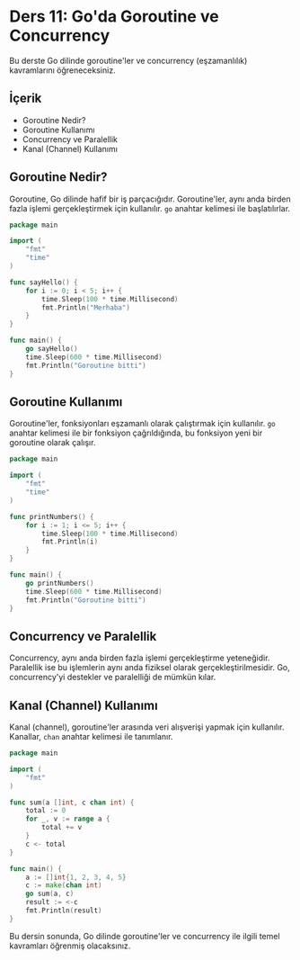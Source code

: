 # Ders 11: Go'da Goroutine ve Concurrency

Bu derste Go dilinde goroutine'ler ve concurrency (eşzamanlılık) kavramlarını öğreneceksiniz.

## İçerik

- Goroutine Nedir?
- Goroutine Kullanımı
- Concurrency ve Paralellik
- Kanal (Channel) Kullanımı

## Goroutine Nedir?

Goroutine, Go dilinde hafif bir iş parçacığıdır. Goroutine'ler, aynı anda birden fazla işlemi gerçekleştirmek için kullanılır. `go` anahtar kelimesi ile başlatılırlar.

```go
package main

import (
    "fmt"
    "time"
)

func sayHello() {
    for i := 0; i < 5; i++ {
        time.Sleep(100 * time.Millisecond)
        fmt.Println("Merhaba")
    }
}

func main() {
    go sayHello()
    time.Sleep(600 * time.Millisecond)
    fmt.Println("Goroutine bitti")
}
```

## Goroutine Kullanımı

Goroutine'ler, fonksiyonları eşzamanlı olarak çalıştırmak için kullanılır. `go` anahtar kelimesi ile bir fonksiyon çağrıldığında, bu fonksiyon yeni bir goroutine olarak çalışır.

```go
package main

import (
    "fmt"
    "time"
)

func printNumbers() {
    for i := 1; i <= 5; i++ {
        time.Sleep(100 * time.Millisecond)
        fmt.Println(i)
    }
}

func main() {
    go printNumbers()
    time.Sleep(600 * time.Millisecond)
    fmt.Println("Goroutine bitti")
}
```

## Concurrency ve Paralellik

Concurrency, aynı anda birden fazla işlemi gerçekleştirme yeteneğidir. Paralellik ise bu işlemlerin aynı anda fiziksel olarak gerçekleştirilmesidir. Go, concurrency'yi destekler ve paralelliği de mümkün kılar.

## Kanal (Channel) Kullanımı

Kanal (channel), goroutine'ler arasında veri alışverişi yapmak için kullanılır. Kanallar, `chan` anahtar kelimesi ile tanımlanır.

```go
package main

import (
    "fmt"
)

func sum(a []int, c chan int) {
    total := 0
    for _, v := range a {
        total += v
    }
    c <- total
}

func main() {
    a := []int{1, 2, 3, 4, 5}
    c := make(chan int)
    go sum(a, c)
    result := <-c
    fmt.Println(result)
}
```

Bu dersin sonunda, Go dilinde goroutine'ler ve concurrency ile ilgili temel kavramları öğrenmiş olacaksınız.
